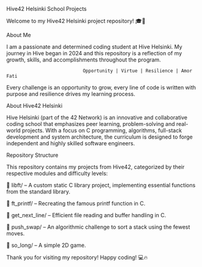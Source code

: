 Hive42 Helsinki School Projects

Welcome to my Hive42 Helsinki project repository! 🎓🚀

About Me

I am a passionate and determined coding student at Hive Helsinki. My journey in Hive began in 2024 and this repository is a reflection of my growth, skills, and accomplishments throughout the program.


                                Opportunity | Virtue | Resilience | Amor Fati


Every challenge is an opportunity to grow, every line of code is written with purpose and resilience drives my learning process.

About Hive42 Helsinki

Hive Helsinki (part of the 42 Network) is an innovative and collaborative coding school that emphasizes peer learning, problem-solving and real-world projects. With a focus on C programming, algorithms, full-stack development and system architecture, the curriculum is designed to forge independent and highly skilled software engineers.

Repository Structure

This repository contains my projects from Hive42, categorized by their respective modules and difficulty levels:

📂 libft/ – A custom static C library project, implementing essential functions from the standard library.

📂 ft_printf/ – Recreating the famous printf function in C.

📂 get_next_line/ – Efficient file reading and buffer handling in C.

📂 push_swap/ – An algorithmic challenge to sort a stack using the fewest moves.

📂 so_long/ – A simple 2D game.

Thank you for visiting my repository! Happy coding! 💻🔥
